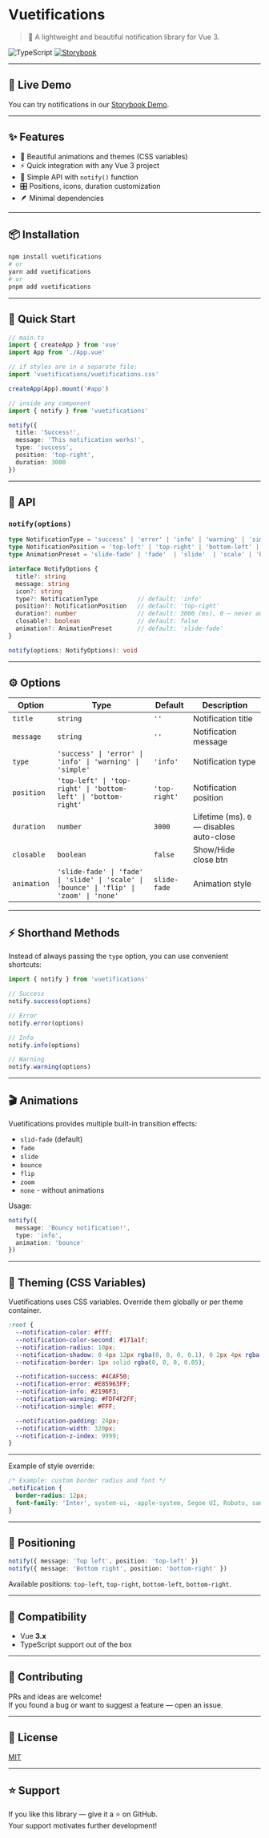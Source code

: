 # Vuetifications

> 🔔 A lightweight and beautiful notification library for Vue 3.

![TypeScript](https://badgen.net/badge/icon/Typed?icon=typescript&label&labelColor=blue&color=555555)
[![Storybook](https://img.shields.io/badge/storybook-online-ff4785?logo=storybook)](https://MonsPavel.github.io/vuetifications/)

---

## 📖 Live Demo 

You can try notifications in our [Storybook Demo](https://MonsPavel.github.io/vuetifications/).

---

## ✨ Features

- 🎨 Beautiful animations and themes (CSS variables)
- ⚡️ Quick integration with any Vue 3 project
- 🧩 Simple API with `notify()` function
- 🎛️ Positions, icons, duration customization
- 🪶 Minimal dependencies

---

## 📦 Installation

```bash
npm install vuetifications
# or
yarn add vuetifications
# or
pnpm add vuetifications
```

---

## 🚀 Quick Start

```ts
// main.ts
import { createApp } from 'vue'
import App from './App.vue'

// if styles are in a separate file:
import 'vuetifications/vuetifications.css'

createApp(App).mount('#app')
```

```ts
// inside any component
import { notify } from 'vuetifications'

notify({
  title: 'Success!',
  message: 'This notification works!',
  type: 'success',
  position: 'top-right',
  duration: 3000
})
```

---

## 🧠 API

### `notify(options)`

```ts
type NotificationType = 'success' | 'error' | 'info' | 'warning' | 'simple'
type NotificationPosition = 'top-left' | 'top-right' | 'bottom-left' | 'bottom-right'
type AnimationPreset = 'slide-fade' | 'fade'  | 'slide'  | 'scale' | 'bounce' | 'flip' | 'zoom' | 'none';

interface NotifyOptions {
  title?: string
  message: string
  icon?: string
  type?: NotificationType           // default: 'info'
  position?: NotificationPosition   // default: 'top-right'
  duration?: number                 // default: 3000 (ms), 0 — never auto-close
  closable?: boolean                // default: false
  animation?: AnimationPreset       // default: 'slide-fade'
}

notify(options: NotifyOptions): void
```

---

## ⚙️ Options

| Option      | Type                                                                                       | Default       | Description                              |
|-------------|--------------------------------------------------------------------------------------------|---------------|------------------------------------------|
| `title`     | `string`                                                                                   | `''`          | Notification title                       |
| `message`   | `string`                                                                                   | `''`          | Notification message                     |
| `type`      | `'success' \| 'error' \| 'info' \| 'warning' \| 'simple'`                                          | `'info'`      | Notification type                        |
| `position`  | `'top-left' \| 'top-right' \| 'bottom-left' \| 'bottom-right'`                          | `'top-right'` | Notification position                    |
| `duration`  | `number`                                                                                   | `3000`        | Lifetime (ms). `0` — disables auto-close |
| `closable`  | `boolean`                                                                                   | `false`        | Show/Hide close btn                         |
| `animation`  | `'slide-fade' \| 'fade' \| 'slide' \| 'scale' \| 'bounce' \| 'flip' \| 'zoom' \| 'none'`   |  `slide-fade`        | Animation style                     |

---

## ⚡️ Shorthand Methods

Instead of always passing the `type` option, you can use convenient shortcuts:

```ts
import { notify } from 'vuetifications'

// Success
notify.success(options)

// Error
notify.error(options)

// Info
notify.info(options)

// Warning
notify.warning(options)

```

---

## 🎬 Animations

Vuetifications provides multiple built-in transition effects:

- `slid-fade` (default)
- `fade`
- `slide`
- `bounce`
- `flip`
- `zoom`
- `none` - without animations

Usage:

```ts
notify({
  message: 'Bouncy notification!',
  type: 'info',
  animation: 'bounce'
})
```

---

## 🎨 Theming (CSS Variables)

Vuetifications uses CSS variables. Override them globally or per theme container.

```css
:root {
  --notification-color: #fff;
  --notification-color-second: #171a1f;
  --notification-radius: 10px;
  --notification-shadow: 0 4px 12px rgba(0, 0, 0, 0.1), 0 2px 4px rgba(0, 0, 0, 0.05);
  --notification-border: 1px solid rgba(0, 0, 0, 0.05);

  --notification-success: #4CAF50;
  --notification-error: #E85963FF;
  --notification-info: #2196F3;
  --notification-warning: #FDF4F2FF;
  --notification-simple: #FFF;

  --notification-padding: 24px;
  --notification-width: 320px;
  --notification-z-index: 9999;
}
```

---

Example of style override:

```css
/* Example: custom border radius and font */
.notification {
  border-radius: 12px;
  font-family: 'Inter', system-ui, -apple-system, Segoe UI, Roboto, sans-serif;
}
```

---

## 📍 Positioning

```ts
notify({ message: 'Top left', position: 'top-left' })
notify({ message: 'Bottom right', position: 'bottom-right' })
```

Available positions: `top-left`, `top-right`, `bottom-left`, `bottom-right`.

---

## 🧩 Compatibility

- Vue **3.x**
- TypeScript support out of the box

---

## 🤝 Contributing

PRs and ideas are welcome!  
If you found a bug or want to suggest a feature — open an issue.

---

## 📜 License

[MIT](./LICENSE)

---

## ⭐️ Support

If you like this library — give it a ⭐ on GitHub.  
Your support motivates further development!
